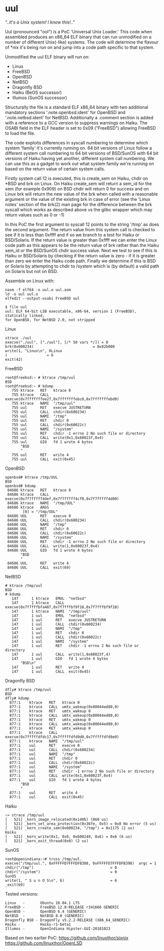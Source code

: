 # uul

*"..It's a Unix system! I know this!.."*

Uul (pronounced "ool") is a PoC 'Universal Unix Loader.' This code when assembled produces an x86_64 
ELF binary that can run unmodified on a number of different Unix(-like) systems. The code will 
determine the flavour of \*nix it's being run on and jump into a code path specific to that system.

Unmodified the uul ELF binary will run on:

- Linux
- FreeBSD
- OpenBSD
- NetBSD
- Dragonfly BSD
- Haiku (BeOS successor) 
- Illumos (SunOS successor) 

Structurally the file is a standard ELF x86_64 binary with two additional mandatory sections 
'.note.openbsd.ident' for OpenBSD and '.note.netbsd.ident' for NetBSD. Additionally a .comment 
section is added with a reference to a GCC version to suppress warnings on Haiku. The OSABI field 
in the ELF header is set to 0x09 ("FreeBSD") allowing FreeBSD to load the file. 

The code exploits differences in syscall numbering to determine which system 'family' it's currently
running on. 64 bit versions of Linux follow a different system call numbering to 64 bit versions of BSD/SunOS
with 64 bit versions of Haiku having yet another, different system call numbering. We can use this as a gadget 
to work out what system family we're running on based on the return value of certain system calls. 

Firstly system call 12 is executed, this is create_sem on Haiku, chdir on \*BSD and brk on Linux.
On Haiku create_sem will return a sem_id for the sem (for example 0x909) on BSD chdir will return 0 for 
success and on Linux brk will return the new value of the brk when called with a reasonable argument or the 
value of the existing brk in case of error (see the 'Linux notes' section of the brk(2) man page for the 
difference between the brk syscall which works as described above vs the glibc wrapper which may return 
values such as 0 or -1) 

In this PoC the first argument to syscall 12 points to the string '/tmp' as does the second argument. The 
return value from this system call is checked to see if it is less than 0xffff and if so we branch to a 
test for Haiku or BSD/Solaris. If the return value is greater than 0xffff we can enter the Linux code path as 
this appears to be the return value of brk rather than the Haiku sem_id or the BSD/SunOS chdir success value. 
Next we test to see if this is Haiku or BSD/Solaris by checking if the return value is zero - if it is greater 
than zero we enter the Haiku code path. Finally we determine if this is BSD or Solaris by attempting to chdir to 
/system which is (by default) a valid path on Solaris but not on BSD. 

Assemble on Linux with:
```
nasm -f elf64 -o uul.o uul.asm
ld -o uul uul.o
elfedit --output-osabi FreeBSD uul 

$ file uul
uul: ELF 64-bit LSB executable, x86-64, version 1 (FreeBSD), statically linked, 
for OpenBSD, for NetBSD 2.0, not stripped

```
Linux
```
strace ./uul
execve("./uul", ["./uul"], [/* 50 vars */]) = 0
brk(0x600234)                           = 0x82b000
write(1, "Linux\n", 6Linux
)                  = 6
exit(42)        
```
FreeBSD 
```
root@freebsd:~ # ktrace /tmp/uul
BSD
root@freebsd:~ # kdump
   755 ktrace   RET   ktrace 0
   755 ktrace   CALL  execve(0x7fffffffee27,0x7fffffffebc0,0x7fffffffebd0)
   755 ktrace   NAMI  "/tmp/uul"
   755 uul      RET   execve JUSTRETURN
   755 uul      CALL  chdir(0x600234)
   755 uul      NAMI  "/tmp"
   755 uul      RET   chdir 0
   755 uul      CALL  chdir(0x60022c)
   755 uul      NAMI  "/system"
   755 uul      RET   chdir -1 errno 2 No such file or directory
   755 uul      CALL  write(0x1,0x60023f,0x4)
   755 uul      GIO   fd 1 wrote 4 bytes
       "BSD
       "
   755 uul      RET   write 4
   755 uul      CALL  exit(0x45)
```
OpenBSD
```
openbsd# ktrace /tmp/UUL
BSD
openbsd# kdump
 84686 ktrace   RET   ktrace 0
 84686 ktrace   CALL  execve(0x7f7fffff4def,0x7f7fffff4cf0,0x7f7fffff4d00)
 84686 ktrace   NAMI  "/tmp/UUL"
 84686 ktrace   ARGS
        [0] = "/tmp/UUL"
 84686 UUL      RET   execve 0
 84686 UUL      CALL  chdir(0x600234)
 84686 UUL      NAMI  "/tmp"
 84686 UUL      RET   chdir 0
 84686 UUL      CALL  chdir(0x60022c)
 84686 UUL      NAMI  "/system"
 84686 UUL      RET   chdir -1 errno 2 No such file or directory
 84686 UUL      CALL  write(1,0x60023f,0x4)
 84686 UUL      GIO   fd 1 wrote 4 bytes
       "BSD
       "
 84686 UUL      RET   write 4
 84686 UUL      CALL  exit(69)
```
NetBSD
```
# ktrace /tmp/uul
BSD
# kdump
   147      1 ktrace   EMUL  "netbsd"
   147      1 ktrace   CALL  execve(0x7f7fffbfa487,0x7f7fffbf9f18,0x7f7fffbf9f28)
   147      1 ktrace   NAMI  "/tmp/uul"
   147      1 uul      EMUL  "netbsd"
   147      1 uul      RET   execve JUSTRETURN
   147      1 uul      CALL  chdir(0x600234)
   147      1 uul      NAMI  "/tmp"
   147      1 uul      RET   chdir 0
   147      1 uul      CALL  chdir(0x60022c)
   147      1 uul      NAMI  "/system"
   147      1 uul      RET   chdir -1 errno 2 No such file or directory
   147      1 uul      CALL  write(1,0x60023f,4)
   147      1 uul      GIO   fd 1 wrote 4 bytes
       "BSD\n"
   147      1 uul      RET   write 4
   147      1 uul      CALL  exit(0x45)
```
Dragonfly BSD
```
dfly# ktrace /tmp/uul
BSD
dfly# kdump
  877:1    ktrace   RET   ktrace 0
  877:1    ktrace   CALL  umtx_wakeup(0x80044ed80,0)
  877:1    ktrace   RET   umtx_wakeup 0
  877:1    ktrace   CALL  umtx_wakeup(0x80044ed80,0)
  877:1    ktrace   RET   umtx_wakeup 0
  877:1    ktrace   CALL  umtx_wakeup(0x80044ed80,0)
  877:1    ktrace   RET   umtx_wakeup 0
  877:1    ktrace   CALL  execve(0x7fffffdfdc17,0x7fffffdfd9d0,0x7fffffdfd9e0)
  877:1    ktrace   NAMI  "/tmp/uul"
  877:1    uul      RET   execve 0
  877:1    uul      CALL  chdir(0x600234)
  877:1    uul      NAMI  "/tmp"
  877:1    uul      RET   chdir 0
  877:1    uul      CALL  chdir(0x60022c)
  877:1    uul      NAMI  "/system"
  877:1    uul      RET   chdir -1 errno 2 No such file or directory
  877:1    uul      CALL  write(0x1,0x60023f,0x4)
  877:1    uul      GIO   fd 1 wrote 4 bytes
       "BSD
       "
  877:1    uul      RET   write 4
  877:1    uul      CALL  exit(0x45)
```
Haiku
```
~> strace /tmp/uul
[   521] _kern_image_relocated(0x140b) (860 us)
[   521] _kern_set_area_protection(0x36fe, 0x5) = 0x0 No error (5 us)
[   521] _kern_create_sem(0x600234, "/tmp") = 0x1175 (2 us)
Haiku
[   521] _kern_write(0x1, 0x0, 0x600249, 0x6) = 0x6 (6 us)
[   521] _kern_exit_thread(0x0) (2 us)
```
SunOS
```
root@openindiana:~# truss /tmp/uul.
execve("/tmp/uul.", 0xFFFFFD7FFFDFB388, 0xFFFFFD7FFFDFB398)  argc = 1
chdir("/tmp")                                   = 0
chdir("/system")                                = 0
SunOS
write(1, " S u n O S\n", 6)                     = 6
_exit(69)
```

Tested versions:
```
Linux   -       Ubuntu 18.04.1 LTS
FreeBSD -       FreeBSD 12.0-RELEASE r341666 GENERIC
OpenBSD -       OpenBSD 6.4 (GENERIC)
NetBSD  -       NetBSD 8.0 (GENERIC)
Dragonfly BSD - DragonFly v5.2.2-RELEASE (X86_64_GENERIC)
Haiku -         Haiku-r1-beta1
Illumos -       OpenIndiana Hipster-GUI-20181023
```
Based on two earlier PoC:
https://github.com/linuxthor/sixnix
https://github.com/linuxthor/OpenLSD
